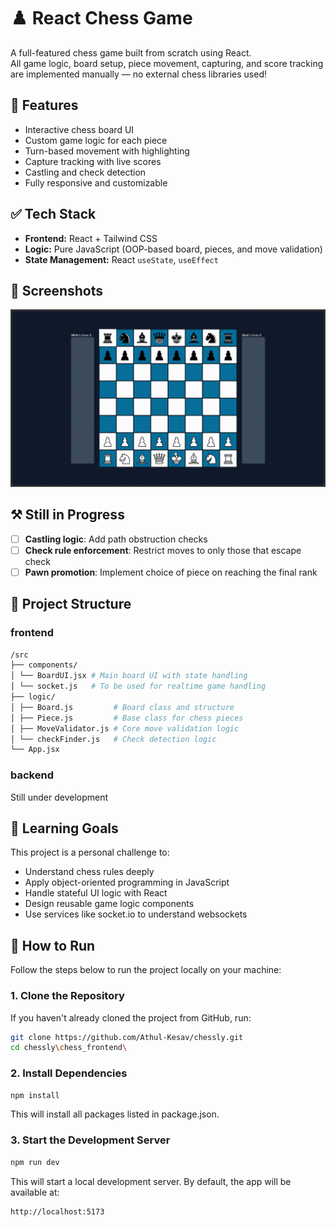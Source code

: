# ♟️ React Chess Game

A full-featured chess game built from scratch using React.  
All game logic, board setup, piece movement, capturing, and score tracking are implemented manually — no external chess libraries used!

## 🚀 Features

- Interactive chess board UI
- Custom game logic for each piece
- Turn-based movement with highlighting
- Capture tracking with live scores
- Castling and check detection
- Fully responsive and customizable

## ✅ Tech Stack

- **Frontend:** React + Tailwind CSS
- **Logic:** Pure JavaScript (OOP-based board, pieces, and move validation)
- **State Management:** React `useState`, `useEffect`

## 📸 Screenshots

![Demo GIF](demo.gif)

## ⚒️ Still in Progress

- [ ] **Castling logic**: Add path obstruction checks  
- [ ] **Check rule enforcement**: Restrict moves to only those that escape check  
- [ ] **Pawn promotion**: Implement choice of piece on reaching the final rank  

## 📁 Project Structure

### frontend

```bash
/src
├── components/
│ └── BoardUI.jsx # Main board UI with state handling
│ └── socket.js   # To be used for realtime game handling
├── logic/
│ ├── Board.js         # Board class and structure
│ ├── Piece.js         # Base class for chess pieces
│ ├── MoveValidator.js # Core move validation logic
│ └── checkFinder.js   # Check detection logic
└── App.jsx
```

### backend

Still under development

## 🧠 Learning Goals

This project is a personal challenge to:

- Understand chess rules deeply
- Apply object-oriented programming in JavaScript
- Handle stateful UI logic with React
- Design reusable game logic components
- Use services like socket.io to understand websockets

## 📌 How to Run

Follow the steps below to run the project locally on your machine:

### 1. Clone the Repository

If you haven't already cloned the project from GitHub, run:

```bash
git clone https://github.com/Athul-Kesav/chessly.git
cd chessly\chess_frontend\
```

### 2. Install Dependencies

```bash
npm install
```

This will install all packages listed in package.json.

### 3. Start the Development Server

```bash
npm run dev
```

This will start a local development server. By default, the app will be available at:

```bash
http://localhost:5173
```
